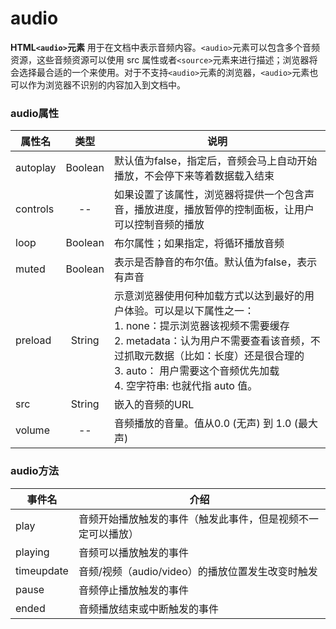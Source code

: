 # audio

**HTML`<audio>`元素** 用于在文档中表示音频内容。`<audio>`元素可以包含多个音频资源，这些音频资源可以使用 src 属性或者`<source>`元素来进行描述；浏览器将会选择最合适的一个来使用。对于不支持`<audio>`元素的浏览器，`<audio>`元素也可以作为浏览器不识别的内容加入到文档中。

<Audio-Basis />

### audio属性

| 属性名 | 类型 | 说明 |
| --- | :---: | --- |
| autoplay | Boolean | 默认值为false，指定后，音频会马上自动开始播放，不会停下来等着数据载入结束 |
| controls | -- | 如果设置了该属性，浏览器将提供一个包含声音，播放进度，播放暂停的控制面板，让用户可以控制音频的播放 |
| loop | Boolean | 布尔属性；如果指定，将循环播放音频 |
| muted | Boolean | 表示是否静音的布尔值。默认值为false，表示有声音 |
| preload | String | 示意浏览器使用何种加载方式以达到最好的用户体验。可以是以下属性之一：<br />1. none：提示浏览器该视频不需要缓存<br />2. metadata：认为用户不需要查看该音频，不过抓取元数据（比如：长度）还是很合理的 <br />3. auto： 用户需要这个音频优先加载 <br /> 4. 空字符串: 也就代指 auto 值。 |
| src | String | 嵌入的音频的URL |
| volume | -- | 音频播放的音量。值从0.0 (无声) 到 1.0 (最大声) |


### audio方法

| 事件名 | 介绍 |
| ----- | ---- |
| play | 音频开始播放触发的事件（触发此事件，但是视频不一定可以播放） |
| playing | 音频可以播放触发的事件 |
| timeupdate | 音频/视频（audio/video）的播放位置发生改变时触发 |
| pause | 音频停止播放触发的事件 |
| ended | 音频播放结束或中断触发的事件 |

